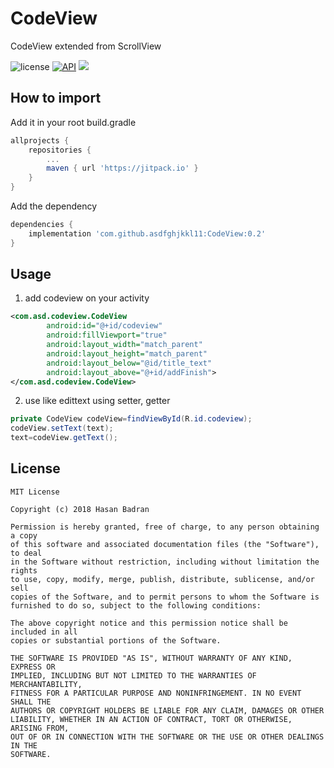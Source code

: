 # CodeView
CodeView extended from ScrollView

![license](https://img.shields.io/badge/license-MIT%20License-blue.svg)
[![API](https://img.shields.io/badge/API-21%2B-brightgreen.svg?style=flat)](https://android-arsenal.com/api?level=21)
[![](https://jitpack.io/v/asdfghjkkl11/CodeView.svg)](https://jitpack.io/#asdfghjkkl11/CodeView)

## How to import
Add it in your root build.gradle
```gradle
allprojects {
	repositories {
		...
		maven { url 'https://jitpack.io' }
	}
}
```
Add the dependency
```gradle
dependencies {
	implementation 'com.github.asdfghjkkl11:CodeView:0.2'
}
```

## Usage
1. add codeview on your activity
```xml
<com.asd.codeview.CodeView
        android:id="@+id/codeview"
        android:fillViewport="true"
        android:layout_width="match_parent"
        android:layout_height="match_parent"
        android:layout_below="@id/title_text"
        android:layout_above="@+id/addFinish">
</com.asd.codeview.CodeView>
```
2. use like edittext using setter, getter
```java
private CodeView codeView=findViewById(R.id.codeview);
codeView.setText(text);
text=codeView.getText();
```
## License
```license
MIT License

Copyright (c) 2018 Hasan Badran

Permission is hereby granted, free of charge, to any person obtaining a copy
of this software and associated documentation files (the "Software"), to deal
in the Software without restriction, including without limitation the rights
to use, copy, modify, merge, publish, distribute, sublicense, and/or sell
copies of the Software, and to permit persons to whom the Software is
furnished to do so, subject to the following conditions:

The above copyright notice and this permission notice shall be included in all
copies or substantial portions of the Software.

THE SOFTWARE IS PROVIDED "AS IS", WITHOUT WARRANTY OF ANY KIND, EXPRESS OR
IMPLIED, INCLUDING BUT NOT LIMITED TO THE WARRANTIES OF MERCHANTABILITY,
FITNESS FOR A PARTICULAR PURPOSE AND NONINFRINGEMENT. IN NO EVENT SHALL THE
AUTHORS OR COPYRIGHT HOLDERS BE LIABLE FOR ANY CLAIM, DAMAGES OR OTHER
LIABILITY, WHETHER IN AN ACTION OF CONTRACT, TORT OR OTHERWISE, ARISING FROM,
OUT OF OR IN CONNECTION WITH THE SOFTWARE OR THE USE OR OTHER DEALINGS IN THE
SOFTWARE.
```
